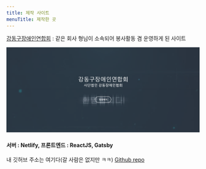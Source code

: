```yaml
---
title: 제작 사이트
menuTitle: 제작한 곳
---
```


[강동구장애인연합회](http://gangdonga.com) : 같은 회사 형님이 소속되어 봉사활동 겸 운영하게 된 사이트

![GangdongA](./gangdonga.png)

#### 서버 : Netlify, 프론트엔드 : ReactJS, Gatsby

내 깃허브 주소는 여기다(갈 사람은 없지만 ㅋㅋ)
[Github repo](https://github.com/kokily)
